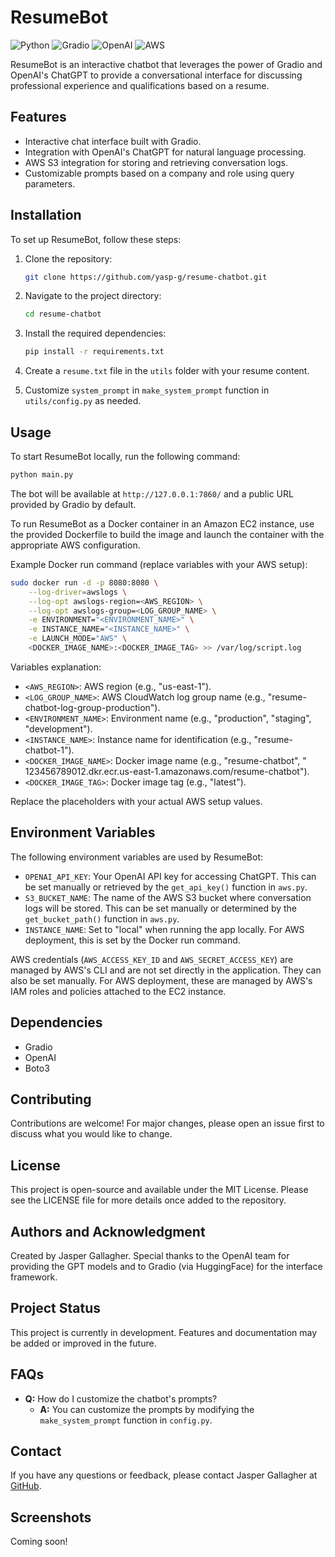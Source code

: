 # ResumeBot

![Python](https://img.shields.io/badge/python-v3.11-blue.svg)
![Gradio](https://img.shields.io/badge/gradio-v4.7.1-brightgreen.svg)
![OpenAI](https://img.shields.io/badge/OpenAI-v1.3.7-blueviolet.svg)
![AWS](https://img.shields.io/badge/AWS-S3-orange.svg)

ResumeBot is an interactive chatbot that leverages the power of Gradio and OpenAI's ChatGPT to provide a conversational
interface for discussing professional experience and qualifications based on a resume.

## Features

- Interactive chat interface built with Gradio.
- Integration with OpenAI's ChatGPT for natural language processing.
- AWS S3 integration for storing and retrieving conversation logs.
- Customizable prompts based on a company and role using query parameters.

## Installation

To set up ResumeBot, follow these steps:

1. Clone the repository:
   ```bash
   git clone https://github.com/yasp-g/resume-chatbot.git
   ```
2. Navigate to the project directory:
   ```bash
   cd resume-chatbot
   ```
3. Install the required dependencies:
   ```bash
   pip install -r requirements.txt
   ```
4. Create a `resume.txt` file in the `utils` folder with your resume content.

5. Customize `system_prompt` in `make_system_prompt` function in `utils/config.py` as needed.

## Usage

To start ResumeBot locally, run the following command:

```bash
python main.py
```

The bot will be available at `http://127.0.0.1:7860/` and a public URL provided by Gradio by default.

To run ResumeBot as a Docker container in an Amazon EC2 instance, use the provided Dockerfile to build the image and
launch the container with the appropriate AWS configuration.

Example Docker run command (replace variables with your AWS setup):

```bash
sudo docker run -d -p 8080:8080 \
    --log-driver=awslogs \
    --log-opt awslogs-region=<AWS_REGION> \
    --log-opt awslogs-group=<LOG_GROUP_NAME> \
    -e ENVIRONMENT="<ENVIRONMENT_NAME>" \
    -e INSTANCE_NAME="<INSTANCE_NAME>" \
    -e LAUNCH_MODE="AWS" \
    <DOCKER_IMAGE_NAME>:<DOCKER_IMAGE_TAG> >> /var/log/script.log
```

Variables explanation:

- `<AWS_REGION>`: AWS region (e.g., "us-east-1").
- `<LOG_GROUP_NAME>`: AWS CloudWatch log group name (e.g., "resume-chatbot-log-group-production").
- `<ENVIRONMENT_NAME>`: Environment name (e.g., "production", "staging", "development").
- `<INSTANCE_NAME>`: Instance name for identification (e.g., "resume-chatbot-1").
- `<DOCKER_IMAGE_NAME>`: Docker image name (e.g., "resume-chatbot", "
  123456789012.dkr.ecr.us-east-1.amazonaws.com/resume-chatbot").
- `<DOCKER_IMAGE_TAG>`: Docker image tag (e.g., "latest").

Replace the placeholders with your actual AWS setup values.

## Environment Variables

The following environment variables are used by ResumeBot:

- `OPENAI_API_KEY`: Your OpenAI API key for accessing ChatGPT. This can be set manually or retrieved by
  the `get_api_key()` function in `aws.py`.
- `S3_BUCKET_NAME`: The name of the AWS S3 bucket where conversation logs will be stored. This can be set manually or
  determined by the `get_bucket_path()` function in `aws.py`.
- `INSTANCE_NAME`: Set to "local" when running the app locally. For AWS deployment, this is set by the Docker run
  command.

AWS credentials (`AWS_ACCESS_KEY_ID` and `AWS_SECRET_ACCESS_KEY`) are managed by AWS's CLI and are not set directly in
the application. They can also be set manually. For AWS deployment, these are managed by AWS's IAM roles and policies
attached to the EC2 instance.

## Dependencies

- Gradio
- OpenAI
- Boto3

## Contributing

Contributions are welcome! For major changes, please open an issue first to discuss what you would like to change.

## License

This project is open-source and available under the MIT License. Please see the LICENSE file for more details once added
to the repository.

## Authors and Acknowledgment

Created by Jasper Gallagher. Special thanks to the OpenAI team for providing the GPT models and to Gradio (via
HuggingFace) for the interface framework.

## Project Status

This project is currently in development. Features and documentation may be added or improved in the future.

## FAQs

- **Q:** How do I customize the chatbot's prompts?
    - **A:** You can customize the prompts by modifying the `make_system_prompt` function in `config.py`.

## Contact

If you have any questions or feedback, please contact Jasper Gallagher at [GitHub](https://github.com/yasp-g).

## Screenshots

Coming soon!